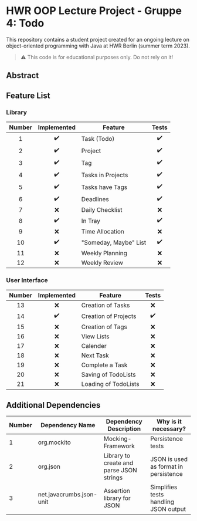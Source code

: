 # HWR OOP Lecture Project - Gruppe 4: Todo

This repository contains a student project created for an ongoing lecture on object-oriented programming with Java at HWR Berlin (summer term 2023).

> :warning: This code is for educational purposes only. Do not rely on it!

## Abstract

[TODO]: # (Write a short description of your project.)
[TODO]: # (State most important features.)
[TODO]: # (State the most interesting problems you encountered during the project.)

## Feature List

### Library

| Number |    Implemented     | Feature               |       Tests        |
|:------:|:------------------:|-----------------------|:------------------:|
|   1    | :heavy_check_mark: | Task (Todo)           | :heavy_check_mark: |
|   2    | :heavy_check_mark: | Project               | :heavy_check_mark: |
|   3    | :heavy_check_mark: | Tag                   | :heavy_check_mark: |
|   4    | :heavy_check_mark: | Tasks in Projects     | :heavy_check_mark: |
|   5    | :heavy_check_mark: | Tasks have Tags       | :heavy_check_mark: |
|   6    | :heavy_check_mark: | Deadlines             | :heavy_check_mark: |
|   7    |        :x:         | Daily Checklist       |        :x:         |
|   8    | :heavy_check_mark: | In Tray               | :heavy_check_mark: |
|   9    |        :x:         | Time Allocation       |        :x:         |
|   10   | :heavy_check_mark: | "Someday, Maybe" List | :heavy_check_mark: |
|   11   |        :x:         | Weekly Planning       |        :x:         |
|   12   |        :x:         | Weekly Review         |        :x:         |


### User Interface

| Number |    Implemented     | Feature              |       Tests        |
|:------:|:------------------:|----------------------|:------------------:|
|   13   |        :x:         | Creation of Tasks    |        :x:         |
|   14   | :heavy_check_mark: | Creation of Projects | :heavy_check_mark: |
|   15   |        :x:         | Creation of Tags     |        :x:         |
|   16   |        :x:         | View Lists           |        :x:         |
|   17   |        :x:         | Calender             |        :x:         |
|   18   |        :x:         | Next Task            |        :x:         |
|   19   |        :x:         | Complete a Task      |        :x:         |
|   20   |        :x:         | Saving of TodoLists  |        :x:         |
|   21   |        :x:         | Loading of TodoLists |        :x:         |


## Additional Dependencies

| Number | Dependency Name          | Dependency Description                   | Why is it necessary?                  |
|--------|--------------------------|------------------------------------------|---------------------------------------|
| 1      | org.mockito              | Mocking-Framework                        | Persistence tests                     |
| 2      | org.json                 | Library to create and parse JSON strings | JSON is used as format in persistence |
| 3      | net.javacrumbs.json-unit | Assertion library for JSON               | Simplifies tests handling JSON output |

